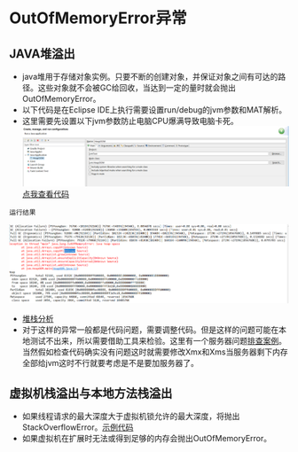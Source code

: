 # OutOfMemoryError异常

## JAVA堆溢出

   - java堆用于存储对象实例。只要不断的创建对象，并保证对象之间有可达的路径。这些对象就不会被GC给回收，当达到一定的量时就会抛出OutOfMemoryError。
   - 以下代码是在Eclipse IDE上执行需要设置run/debug的jvm参数和MAT解析。
   - 这里需要先设置以下jvm参数防止电脑CPU爆满导致电脑卡死。
   ![](../../phone/b.png)
   [点我查看代码](../../jvm/src/jvm/HeapOOM.java)
   
    运行结果
   ![](../../phone/c.jpg)
   - [堆栈分析](堆栈分析.md)
   - 对于这样的异常一般都是代码问题，需要调整代码。但是这样的问题可能在本地测试不出来，所以需要借助工具来检验。这里有一个服务器问题[排查案例](JVMOutOfMemorySolve.md)。当然假如检查代码确实没有问题这时就需要修改Xmx和Xms当服务器剩下内存全部给jvm这时不行就要考虑是不是要加服务器了。   

## 虚拟机栈溢出与本地方法栈溢出

   - 如果线程请求的最大深度大于虚拟机锁允许的最大深度，将抛出StackOverflowError。[示例代码](../../jvm/src/jvm/VMStackError.java)
   - 如果虚拟机在扩展时无法或得到足够的内存会抛出OutOfMemoryError。
